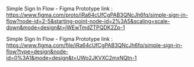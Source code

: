 Simple Sign In Flow - Figma Prototype link : https://www.figma.com/proto/iRa64cUfCgPAB3QNcJh6fq/simple-sign-in-flow?node-id=2-5&starting-point-node-id=2%3A5&scaling=scale-down&mode=design&t=jWEwTmdZTPQDK2Zp-1

Simple Sign In Flow - Figma Prototype link : https://www.figma.com/file/iRa64cUfCgPAB3QNcJh6fq/simple-sign-in-flow?type=design&node-id=0%3A1&mode=design&t=UWo2JKVXC2mxNQtn-1
